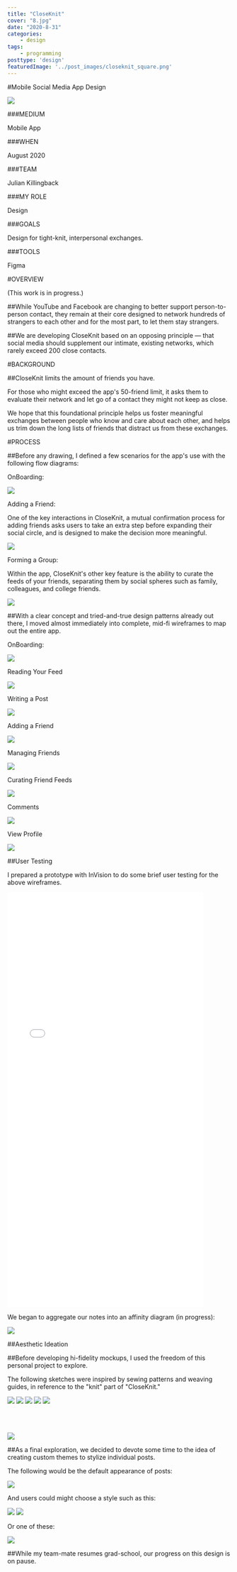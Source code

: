 ```yaml
---
title: "CloseKnit"
cover: "8.jpg"
date: "2020-8-31"
categories:
    - design
tags:
    - programming
posttype: 'design'
featuredImage: '../post_images/closeknit_square.png'
---
```


#Mobile Social Media App Design

<cover-img>

<img src="../post_images/closeknit/hifi-sketch1.png" />

</cover-img>

<design-meta>

###MEDIUM

Mobile App

###WHEN

August 2020

###TEAM

Julian Killingback

###MY ROLE

Design

###GOALS

Design for tight-knit, interpersonal exchanges.

###TOOLS

Figma

</design-meta>

<grid-container>

#OVERVIEW

(This work is in progress.)

##While YouTube and Facebook are changing to better support person-to-person contact, they remain at their core designed to network hundreds of strangers to each other and for the most part, to let them stay strangers.

##We are developing CloseKnit based on an opposing principle — that social media should supplement our intimate, existing networks, which rarely exceed 200 close contacts.

#BACKGROUND

##CloseKnit limits the amount of friends you have.

For those who might exceed the app's 50-friend limit, it asks them to evaluate their network and let go of a contact they might not keep as close.

We hope that this foundational principle helps us foster meaningful exchanges between people who know and care about each other, and helps us trim down the long lists of friends that distract us from these exchanges.

#PROCESS

##Before any drawing, I defined a few scenarios for the app's use with the following flow diagrams:

OnBoarding:

<full-width-image>

<img src="../post_images/closeknit/flow-getting-the-app.png" />

</full-width-image>

Adding a Friend:

One of the key interactions in CloseKnit, a mutual confirmation process for adding friends asks users to take an extra step before expanding their social circle, and is designed to make the decision more meaningful.

<full-width-image>

<img src="../post_images/closeknit/flow-adding-a-friend.png" />

</full-width-image>

Forming a Group:

Within the app, CloseKnit's other key feature is the ability to curate the feeds of your friends, separating them by social spheres such as family, colleagues, and college friends.

<full-width-image>

<img src="../post_images/closeknit/flow-forming-a-group.png" />

</full-width-image>

##With a clear concept and tried-and-true design patterns already out there, I moved almost immediately into complete, mid-fi wireframes to map out the entire app.

OnBoarding:

<img src="../post_images/closeknit/wireframe-onboarding.png" />

Reading Your Feed

<img src="../post_images/closeknit/wireframe-reading-your-feed.png" />

Writing a Post

<img src="../post_images/closeknit/wireframe-writing-a-post.png" />

Adding a Friend

<img src="../post_images/closeknit/wireframe-adding-a-friend.png" />

Managing Friends

<img src="../post_images/closeknit/wireframe-managing-friends.png" />

Curating Friend Feeds

<img src="../post_images/closeknit/wireframe-managing-friend-filters.png" />

Comments

<img src="../post_images/closeknit/wireframe-comments.png" />

View Profile

<img src="../post_images/closeknit/wireframe-view-profile.png" />

##User Testing

I prepared a prototype with InVision to do some brief user testing for the above wireframes.

<iframe width="442" height="935" src="//invis.io/E9Y738F8HNB" frameborder="0" allowfullscreen></iframe>

We began to aggregate our notes into an affinity diagram (in progress):

<img src="../post_images/closeknit/affinity1.png" />

##Aesthetic Ideation

##Before developing hi-fidelity mockups, I used the freedom of this personal project to explore.

The following sketches were inspired by sewing patterns and weaving guides, in reference to the "knit" part of "CloseKnit."

<img src="../post_images/closeknit/hifi-sketch1.png" />

<img src="../post_images/closeknit/sketch1-inspiration2.png" />

<img src="../post_images/closeknit/hifi-sketch2.png" />

<img src="../post_images/closeknit/hifi-sketch3.png" />

<img-pair>

<img src="../post_images/closeknit/hifi-pocket-sketch.png" />

</img-pair>

<br><br>

<img src="../post_images/closeknit/theme-picker.png" />

##As a final exploration, we decided to devote some time to the idea of creating custom themes to stylize individual posts.

The following would be the default appearance of posts:

<img src="../post_images/closeknit/hifi-sketch4.png" />

And users could might choose a style such as this:

<img src="../post_images/closeknit/hifi-sketch5.png" />

<img src="../post_images/closeknit/mondrian-inspiration.png" />

Or one of these:

<img src="../post_images/closeknit/hifi-theme-sketches.png" />

##While my team-mate resumes grad-school, our progress on this design is on pause.

</grid-container>